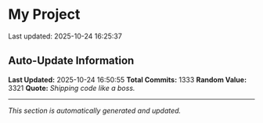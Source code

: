 # My Project


Last updated: 2025-10-24 16:25:37




























































































































































































































































































































































































































































































































































































































































































































































































































































































































































































































































































































































































































































































































































































































































































































































































































































































































































































## Auto-Update Information

**Last Updated:** 2025-10-24 16:50:55
**Total Commits:** 1333
**Random Value:** 3321
**Quote:** _Shipping code like a boss._

---
_This section is automatically generated and updated._